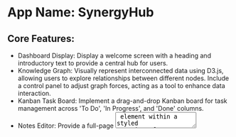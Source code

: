 # **App Name**: SynergyHub

## Core Features:

- Dashboard Display: Display a welcome screen with a heading and introductory text to provide a central hub for users.
- Knowledge Graph: Visually represent interconnected data using D3.js, allowing users to explore relationships between different nodes. Include a control panel to adjust graph forces, acting as a tool to enhance data interaction.
- Kanban Task Board: Implement a drag-and-drop Kanban board for task management across 'To Do', 'In Progress', and 'Done' columns.
- Notes Editor: Provide a full-page <textarea> element within a styled container for users to write and manage their notes directly within the application.
- Module Navigation: Implement a navigation system to switch between modules.

## Style Guidelines:

- Primary color: Deep purple (#673AB7), evoking creativity and focus.
- Background color: Dark gray (#303030) to create a professional and distraction-free environment.
- Accent color: Electric blue (#3F51B5) for interactive elements and highlights, providing a dynamic contrast.
- Body and headline font: 'Inter' sans-serif font, providing a clean and modern feel suitable for both headings and body text.
- Use Lucide Icons for a consistent and modern look.
- Maintain a three-column layout for the Knowledge Graph and Kanban modules to enhance organization.
- Subtle transitions when switching between modules.